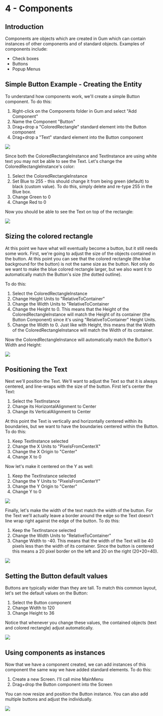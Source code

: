 # 4 - Components

## Introduction

Components are objects which are created in Gum which can contain instances of other components and of standard objects. Examples of components include:

* Check boxes
* Buttons
* Popup Menus

## Simple Button Example - Creating the Entity

To understand how components work, we'll create a simple Button component. To do this:

1. Right-click on the Components folder in Gum and select "Add Component"
2. Name the Component "Button"
3. Drag+drop a "ColoredRectangle" standard element into the Button component
4. Drag+drop a "Text" standard element into the Button component

![](<../.gitbook/assets/GumButton1 (1).PNG>)

Since both the ColoredRectangleInstance and TextInstance are using white text you may not be able to see the Text. Let's change the ColoredRectangleInstance's color:

1. Select the ColoredRectangleInstance
2. Set Blue to 255 - this should change it from being green (default) to black (custom value). To do this, simply delete and re-type 255 in the Blue box.
3. Change Green to 0
4. Change Red to 0

Now you should be able to see the Text on top of the rectangle:

![](<../.gitbook/assets/GumWhiteTextBlueRect (1).PNG>)

## Sizing the colored rectangle

At this point we have what will eventually become a button, but it still needs some work. First, we're going to adjust the size of the objects contained in the button. At this point you can see that the colored rectangle (the blue background for the button) is not the same size as the button. Not only do we want to make the blue colored rectangle larger, but we also want it to automatically match the Button's size (the dotted outline).

To do this:

1. Select the ColoredRectangleInstance
2. Change Height Units to "RelativeToContainer"
3. Change the Width Units to "RelativeToContainer
4. Change the Height to 0. This means that the Height of the ColoredRectangleInstance will match the Height of its container (the Button Component) since it's using "RelativeToContainer" Height Units.
5. Change the Width to 0. Just like with Height, this means that the Width of the ColoredRectangleInstance will match the Width of its container.

Now the ColoredRectangleInstance will automatically match the Button's Width and Height:

![](<../.gitbook/assets/GumRelativeToContainerWidthHeight (1).PNG>)

## Positioning the Text

Next we'll position the Text. We'll want to adjust the Text so that it is always centered, and line-wraps with the size of the button. First let's center the Text:

1. Select the TextInstance
2. Change its HorizontalAlignment to Center
3. Change its VerticalAlignment to Center

At this point the Text is vertically and horizontally centered within its boundaries, but we want to have the boundaries centered within the Button. To do this:

1. Keep TextInstance selected
2. Change the X Units to "PixelsFromCenterX"
3. Change the X Origin to "Center"
4. Change X to 0

Now let's make it centered on the Y as well:

1. Keep the TextInstance selected
2. Change the Y Units to "PixelsFromCenterY"
3. Change the Y Origin to "Center"
4. Change Y to 0

![](../.gitbook/assets/GumCenteredTextInButton.PNG)

Finally, let's make the width of the text match the width of the button. For the Text we'll actually leave a border around the edge so the Text doesn't line wrap right against the edge of the button. To do this:

1. Keep the TextInstance selected
2. Change the Width Units to "RelativeToContainer"
3. Change Width to -40. This means that the width of the Text will be 40 pixels less than the width of its container. Since the button is centered this means a 20 pixel border on the left and 20 on the right (20+20=40).

![](<../.gitbook/assets/GumBorderedText (1).PNG>)

## Setting the Button default values

Buttons are typically wider than they are tall. To match this common layout, let's set the default values on the Button:

1. Select the Button component
2. Change Width to 120
3. Change Height to 36

Notice that whenever you change these values, the contained objects (text and colored rectangle) adjust automatically.

![](../.gitbook/assets/GumButtonResized.PNG)

## Using components as instances

Now that we have a component created, we can add instances of this component the same way we have added standard elements. To do this:

1. Create a new Screen. I'll call mine MainMenu
2. Drag+drop the Button component into the Screen

You can now resize and position the Button instance. You can also add multiple buttons and adjust the individually.

![](../.gitbook/assets/GumMultipleButtonInstances.PNG)
